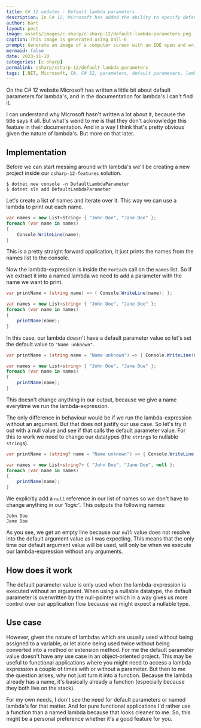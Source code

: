 ```yaml
---
title: C# 12 updates - Default lambda parameters
description: In C# 12, Microsoft has added the ability to specify default values for your lambda parameters.
author: bart
layout: post
image: assets/images/c-sharp/c-sharp-12/default-lambda-parameters.png
caption: This image is generated using Dall-E
prompt: Generate an image of a computer screen with an IDE open and writing lambdas in C# in a minimalistic flat style
mermaid: false
date: 2023-11-10
categories: [c-sharp]
permalink: csharp/csharp-12/default-lambda-parameters
tags: [.NET, Microsoft, C#, C# 12, parameters, default parameters, lambda]
---
```


On the C# 12 website Microsoft has written a little bit about default parameters for lambda's, and in the documentation for lambda's I can't find it.

I can understand why Microsoft hasn't written a lot about it, because the title says it all. But what's weird to me is that they don't acknowledge this feature in their documentation. And in a way I think that's pretty obvious given the nature of lambda's. But more on that later.

## Implementation

Before we can start messing around with lambda's we'll be creating a new project inside our `csharp-12-features` solution.

```shell
$ dotnet new console -n DefaultLambdaParameter
$ dotnet sln add DefaultLambdaParameter
```

Let's create a list of names and iterate over it. This way we can use a lambda to print out each name.

```csharp
var names = new List<String> { "John Doe", "Jane Doe" };
foreach (var name in names)
{
    Console.WriteLine(name);
}
```

This is a pretty straight forward application, it just prints the names from the names list to the console.

Now the lambda-expression is inside the `ForEach` call on the `names` list. So if we extract it into a named lambda we need to add a parameter with the name we want to print.

```csharp
var printName = (string name) => { Console.WriteLine(name); };

var names = new List<string> { "John Doe", "Jane Doe" };
foreach (var name in names)
{
    printName(name);
}
```

In this case, our lambda doesn't have a default parameter value so let's set the default value to `"Name unknown"`.

```csharp
var printName = (string name = "Name unknown") => { Console.WriteLine(name); };

var names = new List<string> { "John Doe", "Jane Doe" };
foreach (var name in names)
{
    printName(name);
}
```

This doesn't change anything in our output, because we give a name everytime we run the lambda-expression.

The only difference in behaviour would be if we run the lambda-expression without an argument. But that does not justify our use case. So let's try it out with a null value and see if that calls the default parameter value. For this to work we need to change our datatypes (the `string`s to nullable `string`s).

```csharp
var printName = (string? name = "Name unknown") => { Console.WriteLine(name); };

var names = new List<string?> { "John Doe", "Jane Doe", null };
foreach (var name in names)
{
    printName(name);
}
```

We explicitly add a `null` reference in our list of names so we don't have to change anything in our _'logic'_. This outputs the following names:

```
John Doe
Jane Doe

```

As you see, we get an empty line because our `null` value does not resolve into the default argument value as I was expecting. This means that the only time our default argument value will be used, will only be when we execute our lambda-expression without any arguments.

## How does it work

The default parameter value is only used when the lambda-expression is executed without an argument. When using a nullable datatype, the default parameter is overwritten by the null-pointer which in a way gives us more control over our application flow because we might expect a nullable type.

## Use case

However, given the nature of lambdas which are usually used without being assigned to a variable, or let alone being used twice without being converted into a method or extension method. For me the default parameter value doesn't have any use case in an object-oriented project. This may be useful to functional applications where you might need to access a lambda expression a couple of times with or without a parameter. But then to me the question arises, why not just turn it into a function. Because the lambda already has a name, it's basically already a function (especially because they both live on the stack).

For my own needs, I don't see the need for default parameters or named lambda's for that matter. And for pure functional applications I'd rather use a function than a named lambda because that looks cleaner to me. So, this might be a personal preference whether it's a good feature for you.
